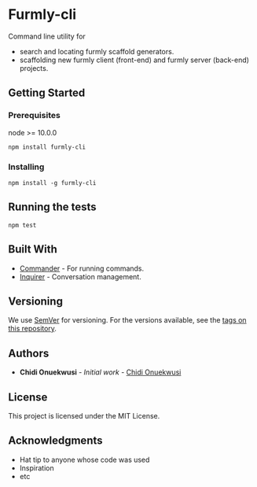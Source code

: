 # Furmly-cli

Command line utility for 
* search and locating furmly scaffold generators.
* scaffolding new furmly client (front-end) and furmly server (back-end) projects.


## Getting Started


### Prerequisites

node >= 10.0.0

```
npm install furmly-cli
```

### Installing

```
npm install -g furmly-cli
```

## Running the tests

```
npm test
```

## Built With

* [Commander](https://github.com/tj/commander.js) - For running commands.
* [Inquirer](https://github.com/SBoudrias/Inquirer.js) - Conversation management.


## Versioning

We use [SemVer](http://semver.org/) for versioning. For the versions available, see the [tags on this repository](https://github.com/your/project/tags). 

## Authors

* **Chidi Onuekwusi** - *Initial work* - [Chidi Onuekwusi](https://github.com/chidionuekwusi)


## License

This project is licensed under the MIT License.

## Acknowledgments

* Hat tip to anyone whose code was used
* Inspiration
* etc
